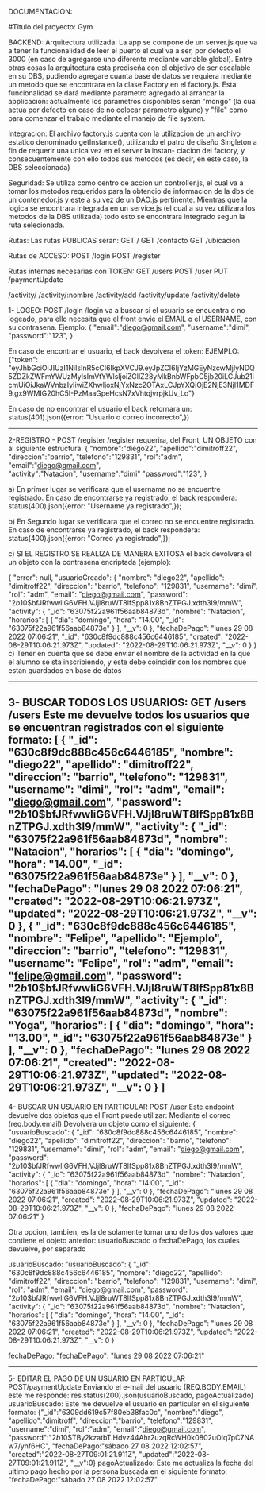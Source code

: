 DOCUMENTACION:

#Titulo del proyecto: Gym

BACKEND:
Arquitectura utilizada: La app se compone de un server.js que va a tener la funcionalidad de leer el puerto
el cual va a ser, por defecto el 3000 (en caso de agregarse uno diferente mediante variable global).
 Entre otras cosas la arquitectura esta prediseña con el objetivo de ser escalable en su DBS, pudiendo
agregare cuanta base de datos se requiera mediante un metodo que se encontrara en la clase Factory en el
factory.js. Esta funcionalidad se dará mediante parametro agregado al arrancar la applicacion: actualmente los
parametros disponibles seran "mongo" (la cual actua por defecto en caso de no colocar parametro alguno) y 
"file" como para comenzar el trabajo mediante el manejo de file system.

Integracion: El archivo factory.js cuenta con la utilizacion de un archivo estatico denominado
getInstance(), utilizando el patro de diseño Singleton a fin de requerir una unica vez en el server la instan-
ciacion del factory, y consecuentemente con ello todos sus metodos (es decir, en este caso, la DBS seleccionada)

Seguridad: Se utiliza como centro de accion un controller.js, el cual va a tomar los metodos requeridos para 
la obtencio de informacion de la dbs de un contenedor.js y este a su vez de un DAO.js pertinente. Mientras que
la logica se encontrara integrada en un service.js (el cual a su vez utilizara los metodos de la DBS utilizada)
todo esto se encontrara integrado segun la ruta selecionada.

Rutas: Las rutas PUBLICAS seran:
GET /
GET /contacto
GET /ubicacion

Rutas de ACCESO:
POST /login
POST /register



Rutas internas necesarias con TOKEN:
GET /users
POST /user
PUT /paymentUpdate

/activity/
/activity/:nombre
/activity/add
/activity/update
/activity/delete

1- LOGEO:
POST /login
/login va a buscar si el usuario se encuentra o no logeado, para ello necesita que el front envie el EMAIL o el USERNAME, con su contrasena. 
Ejemplo:
{   "email":"diego@gmail.com",
    "username":"dimi",
    "password":"123",
}


En caso de encontrar el usuario, el back devolvera el token: EJEMPLO: 
{"token": "eyJhbGciOiJIUzI1NiIsInR5cCI6IkpXVCJ9.eyJpZCI6IjYzMGEyNzcwMjIyNDQ5ZDZkZWFmYWUzMyIsImVtYWlsIjoiZGllZ28yMkBnbWFpbC5jb20iLCJub21icmUiOiJkaWVnbzIyIiwiZXhwIjoxNjYxNzc2OTAxLCJpYXQiOjE2NjE3NjI1MDF9.gx9WMIG20hC5I-PzMaaGpeHcsN7xVhtqjvrpjkUv_Lo"}

En caso de no encontrar el usuario el back retornara un:
status(401).json({error: "Usuario o correo incorrecto",})

-----------------------------------------------

2-REGISTRO - 
POST /register
/register requerira, del Front, UN OBJETO con al siguiente estructura:
{
	"nombre":"diego22",
	"apellido":"dimitroff22",
	"direccion":"barrio",
	"telefono":"129831",
	"rol":"adm",
	"email":"diego@gmail.com",	
	"activity":"Natacion",
	"username":"dimi"
	"password":"123",
}

a) En primer lugar se verificara que el username no se encuentre registrado. En caso de encontrarse ya registrado, el back respondera:
status(400).json({error: "Username ya registrado",});

b) En Segundo lugar se verificara que el correo no se encuentre registrado. En caso de encontrarse ya registrado, el back respondera:
status(400).json({error: "Correo ya registrado",});

c) SI EL REGISTRO SE REALIZA DE MANERA EXITOSA el back devolvera el un objeto con la contrasena encriptada (ejemplo):

{
    "error": null,
    "usuarioCreado": {
        "nombre": "diego22",
        "apellido": "dimitroff22",
        "direccion": "barrio",
        "telefono": "129831",
        "username": "dimi",
        "rol": "adm",
        "email": "diego@gmail.com",
        "password": "$2b$10$bfJRfwwliG6VFH.VJjl8ruWT8lfSpp81x8BnZTPGJ.xdth3I9/mmW",
        "activity": {
            "_id": "63075f22a961f56aab84873d",
            "nombre": "Natacion",
            "horarios": [
                {
                    "dia": "domingo",
                    "hora": "14.00",
                    "_id": "63075f22a961f56aab84873e"
                }
            ],
            "__v": 0
        },
        "fechaDePago": "lunes 29 08 2022 07:06:21",
        "_id": "630c8f9dc888c456c6446185",
        "created": "2022-08-29T10:06:21.973Z",
        "updated": "2022-08-29T10:06:21.973Z",
        "__v": 0
    }
}
c) Tener en cuenta que se debe enviar el nombre de la actividad en la que el alumno se sta inscribiendo, y este debe coincidir con los nombres que estan guardados en base de datos

-----------------------------------------------
3- BUSCAR TODOS LOS USUARIOS:
GET /users
/users
Este me devuelve todos los usuarios que se encuentran registrados con el siguiente formato:
[
    {
        "_id": "630c8f9dc888c456c6446185",
        "nombre": "diego22",
        "apellido": "dimitroff22",
        "direccion": "barrio",
        "telefono": "129831",
        "username": "dimi",
        "rol": "adm",
        "email": "diego@gmail.com",
        "password": "$2b$10$bfJRfwwliG6VFH.VJjl8ruWT8lfSpp81x8BnZTPGJ.xdth3I9/mmW",
        "activity": {
            "_id": "63075f22a961f56aab84873d",
            "nombre": "Natacion",
            "horarios": [
                {
                    "dia": "domingo",
                    "hora": "14.00",
                    "_id": "63075f22a961f56aab84873e"
                }
            ],
            "__v": 0
        },
        "fechaDePago": "lunes 29 08 2022 07:06:21",
        "created": "2022-08-29T10:06:21.973Z",
        "updated": "2022-08-29T10:06:21.973Z",
        "__v": 0
    },
        {
        "_id": "630c8f9dc888c456c6446185",
        "nombre": "Felipe",
        "apellido": "Ejemplo",
        "direccion": "barrio",
        "telefono": "129831",
        "username": "Felipe",
        "rol": "adm",
        "email": "felipe@gmail.com",
        "password": "$2b$10$bfJRfwwliG6VFH.VJjl8ruWT8lfSpp81x8BnZTPGJ.xdth3I9/mmW",
        "activity": {
            "_id": "63075f22a961f56aab84873d",
            "nombre": "Yoga",
            "horarios": [
                {
                    "dia": "domingo",
                    "hora": "13.00",
                    "_id": "63075f22a961f56aab84873e"
                }
            ],
            "__v": 0
        },
        "fechaDePago": "lunes 29 08 2022 07:06:21",
        "created": "2022-08-29T10:06:21.973Z",
        "updated": "2022-08-29T10:06:21.973Z",
        "__v": 0
    }
]
-----------------------------------------------
4- BUSCAR UN USUARIO EN PARTICULAR
POST /user
Este endpoint devuelve dos objetos que el Front puede utilizar: Mediante el correo (req.body.email) Devolvera un objeto como el siguiente:
{
    "usuarioBuscado": {
        "_id": "630c8f9dc888c456c6446185",
        "nombre": "diego22",
        "apellido": "dimitroff22",
        "direccion": "barrio",
        "telefono": "129831",
        "username": "dimi",
        "rol": "adm",
        "email": "diego@gmail.com",
        "password": "$2b$10$bfJRfwwliG6VFH.VJjl8ruWT8lfSpp81x8BnZTPGJ.xdth3I9/mmW",
        "activity": {
            "_id": "63075f22a961f56aab84873d",
            "nombre": "Natacion",
            "horarios": [
                {
                    "dia": "domingo",
                    "hora": "14.00",
                    "_id": "63075f22a961f56aab84873e"
                }
            ],
            "__v": 0
        },
        "fechaDePago": "lunes 29 08 2022 07:06:21",
        "created": "2022-08-29T10:06:21.973Z",
        "updated": "2022-08-29T10:06:21.973Z",
        "__v": 0
    },
    "fechaDePago": "lunes 29 08 2022 07:06:21"
}

Otra opcion, tambien, es la de solamente tomar uno de los dos valores que contiene el objeto anterior:
usuarioBuscado o fechaDePago, los cuales devuelve, por separado 

usuarioBuscado:
"usuarioBuscado": {
        "_id": "630c8f9dc888c456c6446185",
        "nombre": "diego22",
        "apellido": "dimitroff22",
        "direccion": "barrio",
        "telefono": "129831",
        "username": "dimi",
        "rol": "adm",
        "email": "diego@gmail.com",
        "password": "$2b$10$bfJRfwwliG6VFH.VJjl8ruWT8lfSpp81x8BnZTPGJ.xdth3I9/mmW",
        "activity": {
            "_id": "63075f22a961f56aab84873d",
            "nombre": "Natacion",
            "horarios": [
                {
                    "dia": "domingo",
                    "hora": "14.00",
                    "_id": "63075f22a961f56aab84873e"
                }
            ],
            "__v": 0
        },
        "fechaDePago": "lunes 29 08 2022 07:06:21",
        "created": "2022-08-29T10:06:21.973Z",
        "updated": "2022-08-29T10:06:21.973Z",
        "__v": 0
    }
    
fechaDePago:
"fechaDePago": "lunes 29 08 2022 07:06:21"

-----------------------------------------------
5- EDITAR EL PAGO DE UN USUARIO EN PARTICULAR
POST/paymentUpdate
Enviando el e-mail del usuario  (REQ.BODY.EMAIL) este me responde:
res.status(200).json(usuarioBuscado, pagoActualizado)
usuarioBuscado: Este me devuelve el usuario en particular en el siguiente formato:
		{"_id":"6309dd619c57f80eb38fac0c",
		"nombre":"diego",
		"apellido":"dimitroff",
		"direccion":"barrio",
		"telefono":"129831",
		"username":"dimi",
		"rol":"adm",
		"email":"diego@gmail.com",
		"password":"$2b$10$TBy2kzatbT.Hdvz44Ahr2uzqRcWH0k0802uOiq7pC7NAw7/ynf6HC",
		"fechaDePago:"sábado 27 08 2022 12:02:57",
		"created":"2022-08-27T09:01:21.911Z",
		"updated":"2022-08-27T09:01:21.911Z",
		"__v":0}
pagoActualizado: Este me actualiza la fecha del ultimo pago hecho por la persona buscada en el siguiente formato:
		"fechaDePago:"sábado 27 08 2022 12:02:57"